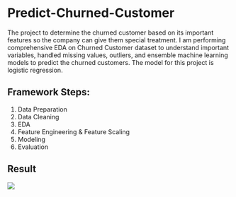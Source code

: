 # Predict-Churned-Customer

The project to determine the churned customer based on its important features so the company can give them special treatment. I am performing comprehensive EDA on Churned Customer dataset to understand important variables, handled missing values, outliers, and ensemble machine learning models to predict the churned customers. The model for this project is logistic regression.

## Framework Steps:

1. Data Preparation
2. Data Cleaning
3. EDA
4. Feature Engineering & Feature Scaling
5. Modeling
6. Evaluation

## Result

<img src="ifc_output.jpg"/>
